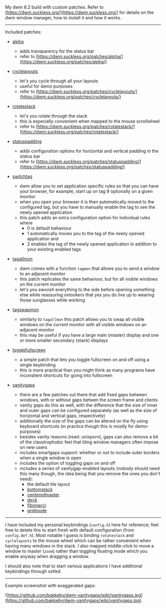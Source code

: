 My dwm 6.2 build with custom patches. Refer to [https://dwm.suckless.org/](https://dwm.suckless.org/) for details on the dwm window manager, how to install it and how it works.

---

Included patches:

   - [alpha](patches/dwm-alpha-6.2.diff)
      - adds transparency for the status bar
      - refer to [https://dwm.suckless.org/patches/alpha/](https://dwm.suckless.org/patches/alpha/)

   - [cyclelayouts](patches/dwm-cyclelayouts-6.2.diff)
      - let's you cycle through all your layouts
      - useful for demo purposes
      - refer to [https://dwm.suckless.org/patches/cyclelayouts/](https://dwm.suckless.org/patches/cyclelayouts/)

   - [rotatestack](patches/dwm-rotatestack-6.2.diff)
      - let's you rotate through the stack
      - this is especially convenient when mapped to the mouse scrollwheel
      - refer to [https://dwm.suckless.org/patches/rotatestack/](https://dwm.suckless.org/patches/rotatestack/)

   - [statuspadding](dwm-statuspadding-6.2.diff)
      - adds configuration options for horizontal and vertical padding in the status bar
      - refer to [https://dwm.suckless.org/patches/statuspadding/](https://dwm.suckless.org/patches/statuspadding/)

   - [switchtag](patches/dwm-switchtag-6.2.diff)
      - dwm allow you to set application specific rules so that you can have your browser, for example, start up on tag 9 optionally on a given monitor
      - when you open your browser it is then automatically moved to the configured tag, but you have to manually enable the tag to see the newly opened application
      - this patch adds an extra configuration option for individual rules where
         - 0 is default behaviour
         - 1 automatically moves you to the tag of the newly opened application and
         - 2 enables the tag of the newly opened application in addition to your existing enabled tags

   - [tagallmon](patches/dwm-tagallmon-6.2.diff)
      - dwm comes with a function `tagmon` that allows you to send a window to an adjacent monitor
      - this patch replicates the same behaviour, but for all visible windows on the current monitor
      - let's you _swoosh_ everything to the side before opening something else while reassuring onlookers that yes you do live up to wearing those sunglasses while working

   - [tagswapmon](patches/dwm-tagswapmon-6.2.diff)
      - similarly to `tagallmon` this patch allows you to swap all visible windows on the current monitor with all visible windows on an adjacent monitor
      - this may be useful if you have a large main (master) display and one or more smaller secondary (stack) displays

   - [togglefullscreen](patches/dwm-togglefullscreen-6.2.diff)
      - a simple patch that lets you toggle fullscreen on and off using a single keybinding
      - this is more practical than you might think as many programs have inconsitent shortcuts for going into fullscreen
    
   - [vanitygaps](patches/dwm-vanitygaps-6.2.diff)
      - there are a few patches out there that add fixed gaps between windows, with or without gaps betwen the screen frame and clients
      - vanity gaps do this as well, with the difference that the size of inner and outer gaps can be configured separately (as well as the size of horizontal and vertical gaps, respectively)
      - additionally the size of the gaps can be altered on the fly using keyboard shortcuts (in practice though this is mostly for demo-purposes)
      - besides vanity reasons (read: unixporn), gaps can also remove a bit of the claustrophobic feel that tiling window managers often impose on new users
      - includes smartgaps support: whether or not to include outer borders when a single window is open 
      - includes the option of toggling gaps on and off
      - includes a series of vanitygap-enabled layouts (nobody should need this many though, the idea being that you remove the ones you don't need):
         - the default tile layout
         - [bottomstack](https://dwm.suckless.org/patches/bottomstack/)
         - [centeredmaster](https://dwm.suckless.org/patches/centeredmaster/)
         - [deck](https://dwm.suckless.org/patches/deck/)
         - [fibonacci](https://dwm.suckless.org/patches/fibonacci/)
         - [gridmode](https://dwm.suckless.org/patches/gridmode/)

---

I have included my personal keybindings (`config.h`) here for reference; feel free to delete this to start fresh with default configuration (from `config.def.h`). Most notable I guess is binding `rotatestack` and `cyclelayouts` to the mouse wheel which can be rather convenient when having many windows in the stack. I also mapped middle-click to move a window to master (`zoom`) rather than toggling floating mode which you enable anyway when dragging a window.

I should also note that to start various applications I have additional keybindings through sxhkd.

---

Example screenshot with exaggerated gaps:

![https://github.com/bakkeby/dwm-vanitygaps/wiki/vanitygaps.jpg](https://github.com/bakkeby/dwm-vanitygaps/wiki/vanitygaps.jpg)
